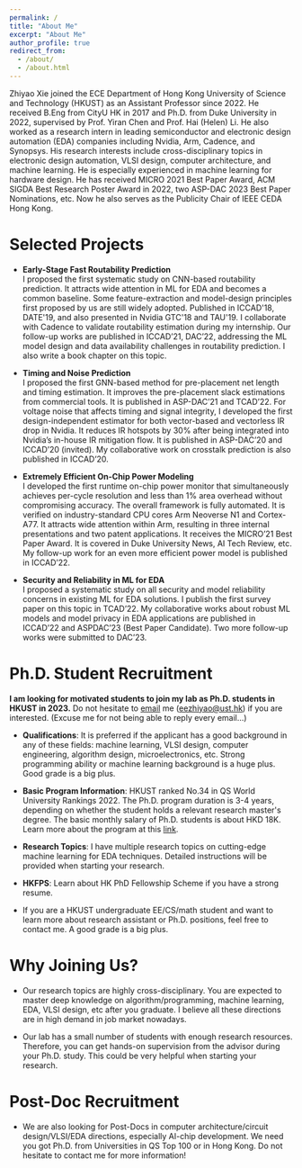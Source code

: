 ```yaml
---
permalink: /
title: "About Me"
excerpt: "About Me"
author_profile: true
redirect_from: 
  - /about/
  - /about.html
---
```


Zhiyao Xie joined the ECE Department of Hong Kong University of Science and Technology (HKUST) as an Assistant Professor since 2022. He received B.Eng from CityU HK in 2017 and Ph.D. from Duke University in 2022, supervised by Prof. Yiran Chen and Prof. Hai (Helen) Li. He also worked as a research intern in leading semiconductor and electronic design automation (EDA) companies including Nvidia, Arm, Cadence, and Synopsys. His research interests include cross-disciplinary topics in electronic design automation, VLSI design, computer architecture, and machine learning. He is especially experienced in machine learning for hardware design. He has received MICRO 2021 Best Paper Award, ACM SIGDA Best Research Poster Award in 2022, two ASP-DAC 2023 Best Paper Nominations, etc. Now he also serves as the Publicity Chair of IEEE CEDA Hong Kong. 


Selected Projects
======

*  **Early-Stage Fast Routability Prediction**  
I proposed the first systematic study on CNN-based routability prediction. It attracts wide attention in ML for EDA and becomes a common baseline. Some feature-extraction and model-design principles first proposed by us are still widely adopted. Published in ICCAD'18, DATE'19, and also presented in Nvidia GTC'18 and TAU'19. I collaborate with Cadence to validate routability estimation during my internship. Our follow-up works are published in ICCAD’21, DAC’22, addressing the ML model design and data availability challenges in routability prediction. I also write a book chapter on this topic. 


*  **Timing and Noise Prediction**  
I proposed the first GNN-based method for pre-placement net length and timing estimation. It improves the pre-placement slack estimations from commercial tools. It is published in ASP-DAC’21 and TCAD’22. For voltage noise that affects timing and signal integrity, I developed the first design-independent estimator for both vector-based and vectorless IR drop in Nvidia. It reduces IR hotspots by 30% after being integrated into Nvidia’s in-house IR mitigation flow. It is published in ASP-DAC’20 and ICCAD’20 (invited). My collaborative work on crosstalk prediction is also published in ICCAD’20. 

*  **Extremely Efficient On-Chip Power Modeling**  
I developed the first runtime on-chip power monitor that simultaneously achieves per-cycle resolution and less than 1% area overhead without compromising accuracy. The overall framework is fully automated. It is verified on industry-standard CPU cores Arm Neoverse N1 and Cortex-A77. It attracts wide attention within Arm, resulting in three internal presentations and two patent applications. It receives the MICRO’21 Best Paper Award. It is covered in Duke University News, AI Tech Review, etc. My follow-up work for an even more efficient power model is published in ICCAD’22. 

* **Security and Reliability in ML for EDA**  
I proposed a systematic study on all security and model reliability concerns in existing ML for EDA solutions. I publish the first survey paper on this topic in TCAD’22. My collaborative works about robust ML models and model privacy in EDA applications are published in ICCAD’22 and ASPDAC’23 (Best Paper Candidate). Two more follow-up works were submitted to DAC’23.


Ph.D. Student Recruitment
======
**I am looking for motivated students to join my lab as Ph.D. students in HKUST in 2023.** Do not hesitate to [email](mailto:eezhiyao@ust.hk) me (eezhiyao@ust.hk) if you are interested. (Excuse me for not being able to reply every email...)

* **Qualifications**: It is preferred if the applicant has a good background in any of these fields: machine learning, VLSI design, computer engineering, algorithm design, microelectronics, etc. Strong programming ability or machine learning background is a huge plus. Good grade is a big plus.

* **Basic Program Information**: HKUST ranked No.34 in QS World University Rankings 2022. The Ph.D. program duration is 3-4 years, depending on whether the student holds a relevant research master's degree. The basic monthly salary of Ph.D. students is about HKD 18K. Learn more about the program at this [link](https://prog-crs.ust.hk/pgprog/2022-23/mphil-phd-ece).

* **Research Topics**: I have multiple research topics on cutting-edge machine learning for EDA techniques. Detailed instructions will be provided when starting your research. 

* **HKFPS**: Learn about HK PhD Fellowship Scheme if you have a strong resume.

* If you are a HKUST undergraduate EE/CS/math student and want to learn more about research assistant or Ph.D. positions, feel free to contact me. A good grade is a big plus. 

Why Joining Us?
======

* Our research topics are highly cross-disciplinary. You are expected to master deep knowledge on algorithm/programming, machine learning, EDA, VLSI design, etc after you graduate. I believe all these directions are in high demand in job market nowadays.  

* Our lab has a small number of students with enough research resources. Therefore, you can get hands-on supervision from the advisor during your Ph.D. study. This could be very helpful when starting your research.  

Post-Doc Recruitment
======
* We are also looking for Post-Docs in computer architecture/circuit design/VLSI/EDA directions, especially AI-chip development. We need you got Ph.D. from Universities in QS Top 100 or in Hong Kong. Do not hesitate to contact me for more information!



